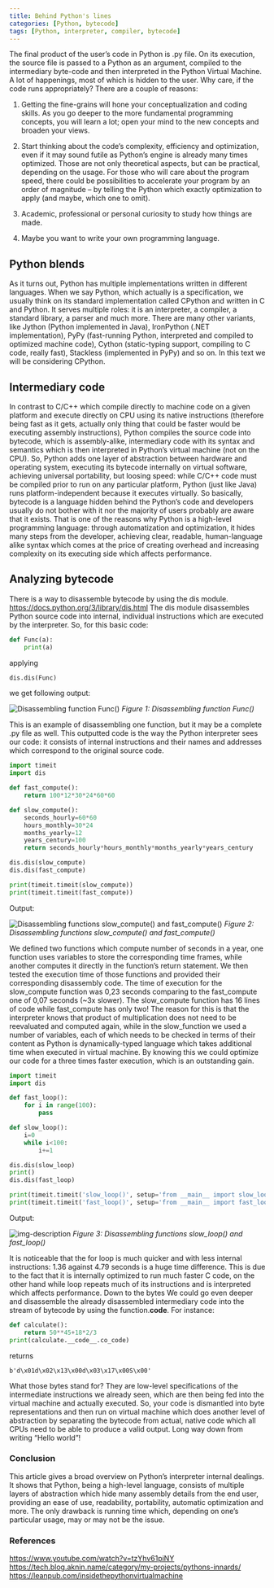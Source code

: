```yaml
---
title: Behind Python's lines
categories: [Python, bytecode]
tags: [Python, interpreter, compiler, bytecode]
---
```


The final product of the user’s code in Python is .py file. On its execution, the source file is passed to a Python as an argument, compiled to the intermediary byte-code and then interpreted in the Python Virtual Machine. A lot of happenings, most of which is hidden to the user. Why care, if the code runs appropriately? There are a couple of reasons:

1.	Getting the fine-grains will hone your conceptualization and coding skills. As you go deeper to the more fundamental programming concepts, you will learn a lot; open your mind to the new concepts and broaden your views. 

2.	Start thinking about the code’s complexity, efficiency and optimization, even if it may sound futile as Python’s engine is already many times optimized. Those are not only theoretical aspects, but can be practical, depending on the usage. For those who will care about the program speed, there could be possibilities to accelerate your program by an order of magnitude – by telling the Python which exactly optimization to apply (and maybe, which one to omit).

3.	Academic, professional or personal curiosity to study how things are made. 

4.	Maybe you want to write your own programming language.

## Python blends
As it turns out, Python has multiple implementations written in different languages. When we say Python, which actually is a specification, we usually think on its standard implementation called CPython and written in C and Python. It serves multiple roles: it is an interpreter, a compiler, a standard library, a parser and much more. There are many other variants, like Jython (Python implemented in Java), IronPython (.NET implementation), PyPy (fast-running Python, interpreted and compiled to optimized machine code), Cython (static-typing support, compiling to C code, really fast), Stackless (implemented in PyPy) and so on. In this text we will be considering CPython.

## Intermediary code
In contrast to C/C++ which compile directly to machine code on a given platform and execute directly on CPU using its native instructions (therefore being fast as it gets, actually only thing that could be faster would be executing assembly instructions), Python compiles the source code into bytecode, which is assembly-alike, intermediary code with its syntax and semantics which is then interpreted in Python’s virtual machine (not on the CPU). So, Python adds one layer of abstraction between hardware and operating system, executing its bytecode internally on virtual software, achieving universal portability, but loosing speed: while C/C++ code must be compiled prior to run on any particular platform, Python (just like Java) runs platform-independent because it executes virtually. So basically, bytecode is a language hidden behind the Python’s code and developers usually do not bother with it nor the majority of users probably are aware that it exists. That is one of the reasons why Python is a high-level programming language: through automatization and optimization, it hides many steps from the developer, achieving clear, readable, human-language alike syntax which comes at the price of creating overhead and increasing complexity on its executing side which affects performance.

## Analyzing bytecode
There is a way to disassemble bytecode by using the dis module. https://docs.python.org/3/library/dis.html
The dis module disassembles Python source code into internal, individual instructions which are executed by the interpreter. So, for this basic code:

```python
def Func(a):
    print(a)
```

applying 

```python
dis.dis(Func)
```

we get following output:

![Disassembling function Func()](https://sbozich.github.io/assets/28072201.jpg) _Figure 1: Disassembling function Func()_

This is an example of disassembling one function, but it may be a complete .py file as well. This outputted code is the way the Python interpreter sees our code: it consists of internal instructions and their names and addresses which correspond to the original source code.

```python
import timeit
import dis

def fast_compute():
    return 100*12*30*24*60*60

def slow_compute():
    seconds_hourly=60*60
    hours_monthly=30*24
    months_yearly=12
    years_century=100
    return seconds_hourly*hours_monthly*months_yearly*years_century

dis.dis(slow_compute)
dis.dis(fast_compute)

print(timeit.timeit(slow_compute))
print(timeit.timeit(fast_compute))
```

Output:

![Disassembling functions slow_compute() and fast_compute()](https://sbozich.github.io/assets/28072202.jpeg) _Figure 2: Disassembling functions slow_compute() and fast_compute()_
 
We defined two functions which compute number of seconds in a year, one function uses variables to store the corresponding time frames, while another computes it directly in the function’s return statement. We then tested the execution time of those functions and provided their corresponding disassembly code. The time of execution for the slow_compute function was 0,23 seconds comparing to the fast_compute one of 0,07 seconds (~3x slower). The slow_compute function has 16 lines of code while fast_compute has only two! The reason for this is that the interpreter knows that product of multiplication does not need to be reevaluated and computed again, while in the slow_function we used a number of variables, each of which needs to be checked in terms of their content as Python is dynamically-typed language which takes additional time when executed in virtual machine. By knowing this we could optimize our code for a three times faster execution, which is an outstanding gain.

```python
import timeit
import dis

def fast_loop():
    for i in range(100):
        pass

def slow_loop():
    i=0
    while i<100:
        i+=1

dis.dis(slow_loop)
print()
dis.dis(fast_loop)

print(timeit.timeit('slow_loop()', setup='from __main__ import slow_loop'))
print(timeit.timeit('fast_loop()', setup='from __main__ import fast_loop'))
```

Output:

![img-description](https://sbozich.github.io/assets/28072203.jpeg) _Figure 3: Disassembling functions slow_loop() and fast_loop()_

It is noticeable that the for loop is much quicker and with less internal instructions: 1.36 against 4.79 seconds is a huge time difference. This is due to the fact that it is internally optimized to run much faster C code, on the other hand while loop repeats much of its instructions and is interpreted which affects performance.
Down to the bytes
We could go even deeper and disassemble the already disassembled intermediary code into the stream of bytecode by using the function.__code__. For instance:

```python
def calculate():
    return 50**45+18*2/3
print(calculate.__code__.co_code)
```

returns
```
b'd\x01d\x02\x13\x00d\x03\x17\x00S\x00'
```

What those bytes stand for? They are low-level specifications of the intermediate instructions we already seen, which are then being fed into the virtual machine and actually executed. So, your code is dismantled into byte representations and then run on virtual machine which does another level of abstraction by separating the bytecode from actual, native code which all CPUs need to be able to produce a valid output. Long way down from writing “Hello world”!

### Conclusion
This article gives a broad overview on Python’s interpreter internal dealings. It shows that Python, being a high-level language, consists of multiple layers of abstraction which hide many assembly details from the end user, providing an ease of use, readability, portability, automatic optimization and more. The only drawback is running time which, depending on one’s particular usage, may or may not be the issue. 

### References
https://www.youtube.com/watch?v=tzYhv61piNY
<br>
https://tech.blog.aknin.name/category/my-projects/pythons-innards/
<br>
https://leanpub.com/insidethepythonvirtualmachine


